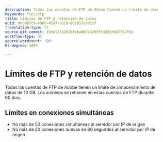 ```yaml
---
description: Todas las cuentas de FTP de Adobe tienen un límite de almacenamiento de datos de 2 GB (o 63 archivos). Los archivos se retienen en estas cuentas de FTP durante 90 días.
keywords: ftp;sftp
title: Límites de FTP y retención de datos
uuid: deb807c9-e988-4587-b518-881857cad1cf
translation-type: ht
source-git-commit: 19de1233201bfeba88014209f5d288db67787f83
workflow-type: ht
source-wordcount: '80'
ht-degree: 100%

---
```



# Límites de FTP y retención de datos

Todas las cuentas de FTP de Adobe tienen un límite de almacenamiento de datos de 10 GB. Los archivos se retienen en estas cuentas de FTP durante 90 días.

## Límites en conexiones simultáneas

* No más de 50 conexiones simultáneas al servidor por IP de origen
* No más de 20 conexiones nuevas en 60 segundos al servidor por IP de origen
